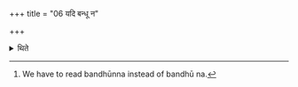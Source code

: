 +++
title = "06 यदि बन्धू न"

+++

<details><summary>थिते</summary>

6. If he does not know the (names of the) relatives[^1] (fore-fathers), he should give the first rice-ball with svadhā pitṛbhyaḥ pṛthiviṣadbhyah, the second with svadhā pitṛbhyo'ntarikṣasadbhyaḥ; the third with svadhā pitṛbhyo diviṣadbhyaḥ.  

[^1]: We have to read bandhūnna instead of bandhū na.
</details>
